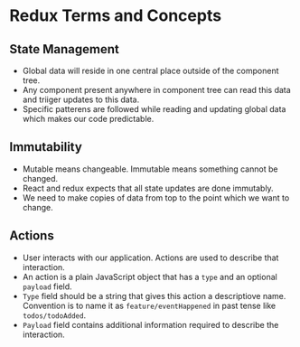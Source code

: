 # Redux Terms and Concepts


## State Management

- Global data will reside in one central place outside of the component tree.
- Any component present anywhere in component tree can read this data and triiger updates to this data.
- Specific patterens are followed while reading and updating global data which makes our code predictable.


## Immutability

- Mutable means changeable. Immutable means something cannot be changed.
- React and redux expects that all state updates are done immutably.
- We need to make copies of data from top to the point which we want to change.



## Actions

- User interacts with our application. Actions are used to describe that interaction.
- An action is a plain JavaScript object that has a `type` and an optional `payload` field.
- `Type` field should be a string that gives this action a descriptiove name. Convention is to name it as `feature/eventHappened` in past tense like `todos/todoAdded`.
- `Payload` field contains additional information required to describe the interaction.
